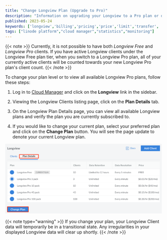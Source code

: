 ```yaml
---
title: "Change Longview Plan (Upgrade to Pro)"
description: "Information on upgrading your Longview to a Pro plan or downgrading to the Free plan."
published: 2023-05-24
keywords: ['longview','billing','pricing','price','limit','transfer', 'plan']
tags: ["linode platform","cloud manager","statistics","monitoring"]
---
```


{{< note >}}
Currently, it is not possible to have both *Longview Free* and *Longview Pro* clients. If you have active Longview clients under the Longview Free plan tier, when you switch to a Longview Pro plan, all of your currently active clients will be counted towards your new Longview Pro plan's client count.
{{< /note >}}

To change your plan level or to view all available Longview Pro plans, follow these steps:

1. Log in to [Cloud Manager](https://cloud.linode.com/dashboard) and click on the **Longview** link in the sidebar.

1. Viewing the Longview Clients listing page, click on the **Plan Details** tab.

1. On the Longview Plan Details page, you can view all available Longview plans and verify the plan you are currently subscribed to.

1. If you would like to change your current plan, select your preferred plan and click on the **Change Plan** button. You will see the page update to denote your current Longview plan.

![Screenshot of the Longview Plan Details screen in Cloud Manager](longview-change-plan.png)

{{< note type="warning" >}}
If you change your plan, your Longview Client data will temporarily be in a transitional state. Any irregularities in your displayed Longview data will clear up shortly.
{{< /note >}}